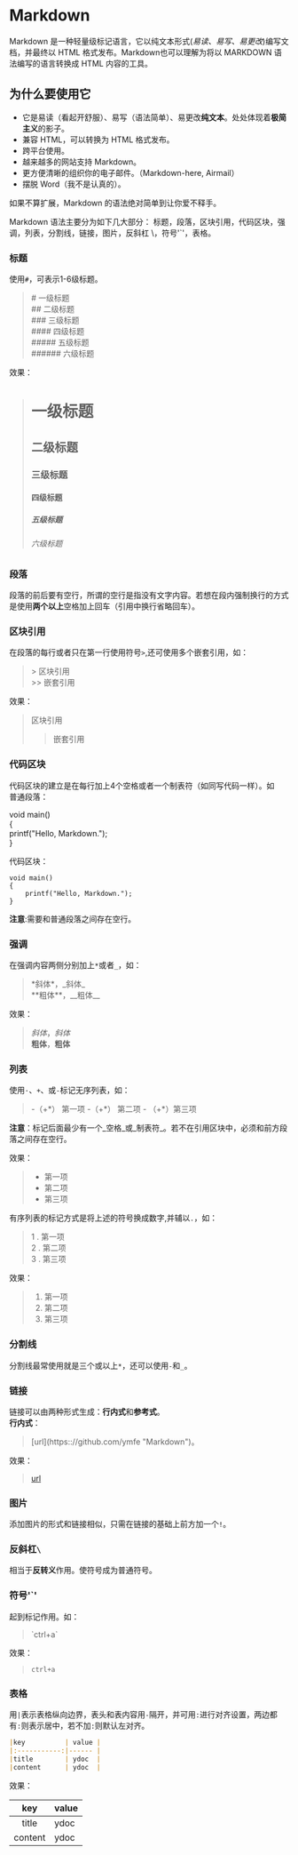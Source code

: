 # Markdown

Markdown 是一种轻量级标记语言，它以纯文本形式(*易读、易写、易更改*)编写文档，并最终以 HTML 格式发布。Markdown也可以理解为将以 MARKDOWN 语法编写的语言转换成 HTML 内容的工具。    

## 为什么要使用它
* 它是易读（看起开舒服）、易写（语法简单）、易更改**纯文本**。处处体现着**极简主义**的影子。
* 兼容 HTML，可以转换为 HTML 格式发布。
* 跨平台使用。
* 越来越多的网站支持 Markdown。
* 更方便清晰的组织你的电子邮件。（Markdown-here, Airmail）
* 摆脱 Word（我不是认真的）。

如果不算扩展，Markdown 的语法绝对简单到让你爱不释手。

Markdown 语法主要分为如下几大部分： 标题，段落，区块引用，代码区块，强调，列表，分割线，链接，图片，反斜杠 \，符号'`'，表格。


### 标题

使用`#`，可表示1-6级标题。
> \# 一级标题   
> \## 二级标题   
> \### 三级标题   
> \#### 四级标题   
> \##### 五级标题   
> \###### 六级标题    

效果：
> # 一级标题   
> ## 二级标题   
> ### 三级标题   
> #### 四级标题   
> ##### 五级标题   
> ###### 六级标题


### 段落
段落的前后要有空行，所谓的空行是指没有文字内容。若想在段内强制换行的方式是使用**两个以上**空格加上回车（引用中换行省略回车）。


### 区块引用
在段落的每行或者只在第一行使用符号`>`,还可使用多个嵌套引用，如：
> \> 区块引用  
> \>> 嵌套引用  

效果：
> 区块引用  
>> 嵌套引用


### 代码区块
代码区块的建立是在每行加上4个空格或者一个制表符（如同写代码一样）。如    
普通段落：

void main()    
{    
    printf("Hello, Markdown.");    
}    

代码区块：

    void main()
    {
        printf("Hello, Markdown.");
    }

**注意**:需要和普通段落之间存在空行。

### 强调
在强调内容两侧分别加上`*`或者`_`，如：
> \*斜体\*，\_斜体\_    
> \*\*粗体\*\*，\_\_粗体\_\_

效果：
> *斜体*，_斜体_    
> **粗体**，__粗体__

### 列表
使用`·`、`+`、或`-`标记无序列表，如：
> \-（+\*） 第一项
> \-（+\*） 第二项
> \- （+\*）第三项

**注意**：标记后面最少有一个_空格_或_制表符_。若不在引用区块中，必须和前方段落之间存在空行。

效果：
> + 第一项
> + 第二项
> + 第三项

有序列表的标记方式是将上述的符号换成数字,并辅以`.`，如：
> 1 . 第一项   
> 2 . 第二项    
> 3 . 第三项    

效果：
> 1. 第一项
> 2. 第二项
> 3. 第三项

### 分割线
分割线最常使用就是三个或以上`*`，还可以使用`-`和`_`。

### 链接
链接可以由两种形式生成：**行内式**和**参考式**。    
**行内式**：
> \[url\]\(https:://github.com/ymfe "Markdown"\)。

效果：
> [url](https:://github.com/ymfe "Markdown")


### 图片
添加图片的形式和链接相似，只需在链接的基础上前方加一个`!`。

### 反斜杠`\`
相当于**反转义**作用。使符号成为普通符号。

### 符号'`'
起到标记作用。如：
>\`ctrl+a\`

效果：
>`ctrl+a`    

### 表格

用`|`表示表格纵向边界，表头和表内容用`-`隔开，并可用`:`进行对齐设置，两边都有`:`则表示居中，若不加`:`则默认左对齐。

```markdown
|key          | value |
|:-----------:|------ |
|title        | ydoc  |
|content      | ydoc  |

```

效果：

|key          | value |
|:-----------:|------ |
|title        | ydoc  |
|content      | ydoc  |
